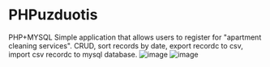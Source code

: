 # PHPuzduotis

PHP+MYSQL
Simple application that allows users to register for "apartment cleaning services".
CRUD, sort records by date, export recordc to csv, import csv recordc to mysql database.
![image](https://user-images.githubusercontent.com/60730890/151846402-ec8b8294-a267-448a-aae4-3506943fceed.png)
![image](https://user-images.githubusercontent.com/60730890/151846465-6c4bfd3b-c0a4-4233-a9f1-62ef101122b3.png)
